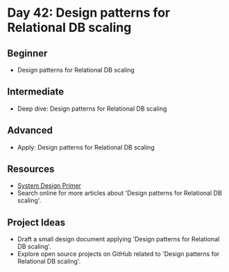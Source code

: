 # Day 42: Design patterns for Relational DB scaling

## Beginner
- Design patterns for Relational DB scaling

## Intermediate
- Deep dive: Design patterns for Relational DB scaling

## Advanced
- Apply: Design patterns for Relational DB scaling

## Resources
- [System Design Primer](https://github.com/donnemartin/system-design-primer/search?q=Design+patterns+for+Relational+DB+scaling)
- Search online for more articles about 'Design patterns for Relational DB scaling'.

## Project Ideas
- Draft a small design document applying 'Design patterns for Relational DB scaling'.
- Explore open source projects on GitHub related to 'Design patterns for Relational DB scaling'.
